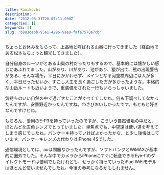 ```yaml
---
title: Kamikochi
description: ''
date: '2012-08-31T20:07:11.000Z'
categories: []
keywords: []
slug: "b983debb-95a1-4296-9ae8-fafa7570a7cb"
---
```

ちょっとお休みをもらって、上高地と呼ばれる山奥に行ってきました（経由地である松本もちょっと観光してきました）。

自分自身のルーツがとある山奥の村だったりもするので、基本的には懐かしい感じにあふれてました。山があり、川があり、池があり、猿が出て、熊の出現警告がある、そんな場所。平日にかかわらず、メインとなる河童橋周辺には人が多く、平日だったせいか、すこし人生を長く過ごした方が多かったような。本格的な山岳ルートも近いようで、重装備をされた一行もいらっしゃいました。

気持ちのいい自然の中で過ごせたことがすべてでしたね。何も下調べしてなかったんですが、安曇野近かったんですね。わさびおいしかったです。もともと好きなんですけどね。

もちろん、愛用のE-P3を持っていったのですが、こういう自然環境の中だと、ほとんどを広角レンズでとっていました。単焦点でも、中望遠は使い道を考えてしまう感じでしたね。パンケーキ持っていけばよかったかな、と少し後悔はしています。パンケーキレンズの代わりはiPhone 4Sでした。

通信環境としては、auは問題なかったんですが、ソフトバンクとWiMAXが基本的に圏外でした。そんな中でカメラからiPhoneにすぐに転送できるEye-fiのダイレクトモードは便利でしたけれども、せっかく持っていったiPad WiFiモデルはほとんど使いませんでしたね。今後の参考になるかもしれません。